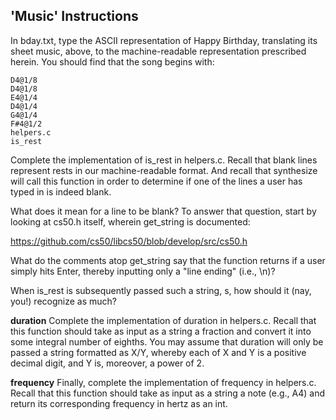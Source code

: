 ## 'Music' Instructions

In bday.txt, type the ASCII representation of Happy Birthday, translating its sheet music, above, to the machine-readable representation prescribed herein. You should find that the song begins with:

```
D4@1/8
D4@1/8
E4@1/4
D4@1/4
G4@1/4
F#4@1/2
helpers.c
is_rest
```

Complete the implementation of is_rest in helpers.c. Recall that blank lines represent rests in our machine-readable format. And recall that synthesize will call this function in order to determine if one of the lines a user has typed in is indeed blank.

What does it mean for a line to be blank? To answer that question, start by looking at cs50.h itself, wherein get_string is documented:

https://github.com/cs50/libcs50/blob/develop/src/cs50.h

What do the comments atop get_string say that the function returns if a user simply hits Enter, thereby inputting only a "line ending" (i.e., \n)?

When is_rest is subsequently passed such a string, s, how should it (nay, you!) recognize as much?

**duration**
Complete the implementation of duration in helpers.c. Recall that this function should take as input as a string a fraction and convert it into some integral number of eighths. You may assume that duration will only be passed a string formatted as X/Y, whereby each of X and Y is a positive decimal digit, and Y is, moreover, a power of 2.

**frequency**
Finally, complete the implementation of frequency in helpers.c. Recall that this function should take as input as a string a note (e.g., A4) and return its corresponding frequency in hertz as an int.